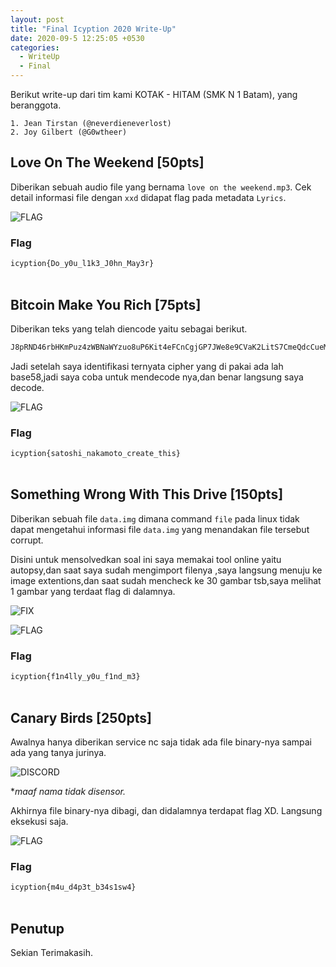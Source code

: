 ```yaml
---
layout: post
title: "Final Icyption 2020 Write-Up"
date: 2020-09-5 12:25:05 +0530
categories:
  - WriteUp
  - Final
---
```


Berikut write-up dari tim kami KOTAK - HITAM (SMK N 1 Batam), yang beranggota.

    1. Jean Tirstan (@neverdieneverlost)
    2. Joy Gilbert (@G0wtheer)

## Love On The Weekend [50pts]

Diberikan sebuah audio file yang bernama `love on the weekend.mp3`. Cek detail informasi file dengan `xxd` didapat flag pada metadata `Lyrics`.

![FLAG](https://jeantirstan.github.io/assets/images/1.png)

### Flag 

`icyption{Do_y0u_l1k3_J0hn_May3r}`\
<br />

## Bitcoin Make You Rich [75pts]

Diberikan teks yang telah diencode yaitu sebagai berikut.
```sh
J8pRND46rbHKmPuz4zWBNaWYzuo8uP6Kit4eFCnCgjGP7JWe8e9CVaK2LitS7CmeQdcCueM
```
Jadi setelah saya identifikasi ternyata cipher yang di pakai ada lah base58,jadi saya coba untuk mendecode nya,dan benar langsung saya decode.

![FLAG](https://jeantirstan.github.io/assets/images/3.png)

### Flag

`icyption{satoshi_nakamoto_create_this}`\
<br />

## Something Wrong With This Drive [150pts]

Diberikan sebuah file `data.img` dimana command `file` pada linux tidak dapat mengetahui informasi file `data.img` yang menandakan file tersebut corrupt.

Disini untuk mensolvedkan soal ini saya memakai tool online yaitu autopsy,dan saat saya sudah mengimport filenya ,saya langsung menuju ke image extentions,dan saat sudah mencheck ke 30 gambar tsb,saya melihat 1 gambar yang terdaat flag di dalamnya.

![FIX](https://jeantirstan.github.io/assets/images/ss.png)

![FLAG](https://jeantirstan.github.io/assets/images/4.jpg)

### Flag

`icyption{f1n4lly_y0u_f1nd_m3}`\
<br />


## Canary Birds [250pts]

Awalnya hanya diberikan service nc saja tidak ada file binary-nya sampai ada yang tanya jurinya.

![DISCORD](https://jeantirstan.github.io/assets/images/9.png)

**maaf nama tidak disensor.*

Akhirnya file binary-nya dibagi, dan didalamnya terdapat flag XD.
Langsung eksekusi saja.

![FLAG](https://jeantirstan.github.io/assets/images/2.png)

### Flag

`icyption{m4u_d4p3t_b34s1sw4}`\
<br />

## Penutup

Sekian Terimakasih.
